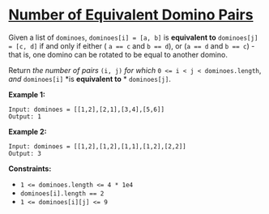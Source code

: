 [Number of Equivalent Domino Pairs](https://leetcode.com/problems/number-of-equivalent-domino-pairs/)
===
Given a list of `dominoes`, `dominoes[i] = [a, b]` is **equivalent to** `dominoes[j] = [c, d]` if and only if either (
`a == c` and `b == d`), or (`a == d` and `b == c`) - that is, one domino can be rotated to be equal to another domino.

Return *the number of pairs* `(i, j)` *for which* `0 <= i < j < dominoes.length`, *and* `dominoes[i]` *is **equivalent
to** * `dominoes[j]`.

**Example 1:**

```
Input: dominoes = [[1,2],[2,1],[3,4],[5,6]]
Output: 1
```

**Example 2:**

```
Input: dominoes = [[1,2],[1,2],[1,1],[1,2],[2,2]]
Output: 3
```

**Constraints:**

- `1 <= dominoes.length <= 4 * 1e4`
- `dominoes[i].length == 2`
- `1 <= dominoes[i][j] <= 9`